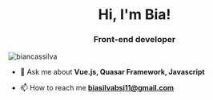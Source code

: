 <h1 align="center">Hi, I'm Bia!</h1>
<h3 align="center">Front-end developer</h3>
<p align="left"> 
  <img src="https://komarev.com/ghpvc/?username=biancassilva" alt="biancassilva" /> 
</p>

- 💬 Ask me about **Vue.js, Quasar Framework, Javascript**

- 📫 How to reach me **biasilvabsi11@gmail.com**


